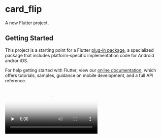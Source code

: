 # card_flip

A new Flutter project.

## Getting Started

This project is a starting point for a Flutter
[plug-in package](https://flutter.dev/developing-packages/),
a specialized package that includes platform-specific implementation code for
Android and/or iOS.

For help getting started with Flutter, view our
[online documentation](https://flutter.dev/docs), which offers tutorials,
samples, guidance on mobile development, and a full API reference.

<video id="video" controls="" preload="none" poster="https://raw.githubusercontent.com/ZuYun/card_flip/main/preview/Screenshot_1.jpg"> <source id="mp4" src="https://raw.githubusercontent.com/ZuYun/card_flip/main/preview/Record.mp4" type="video/mp4"> </video>
